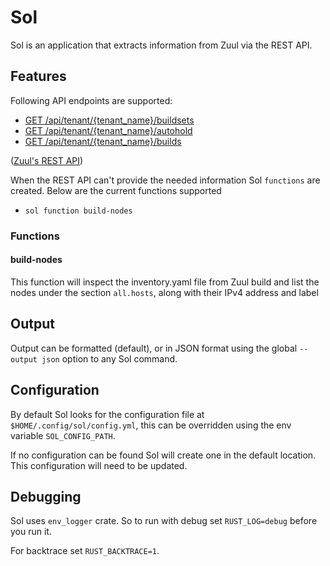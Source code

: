 # Sol

Sol is an application that extracts information from Zuul via the REST API.

## Features

Following API endpoints are supported:

- [GET /api/tenant/{tenant_name}/buildsets](https://zuul-ci.org/docs/zuul/latest/rest-api.html#get--api-tenant-tenant_name-buildsets)
- [GET /api/tenant/{tenant_name}/autohold](https://zuul-ci.org/docs/zuul/latest/rest-api.html#get--api-tenant-tenant_name-autohold)
- [GET /api/tenant/{tenant_name}/builds](https://zuul-ci.org/docs/zuul/latest/rest-api.html#get--api-tenant-tenant_name-builds)

([Zuul's REST API](https://zuul-ci.org/docs/zuul/latest/rest-api.html))

When the REST API can't provide the needed information Sol `functions` are
created. Below are the current functions supported

- `sol function build-nodes`

### Functions

#### build-nodes

This function will inspect the inventory.yaml file from Zuul build and list the
nodes under the section `all.hosts`, along with their IPv4 address and label

## Output

Output can be formatted (default), or in JSON format using the global
`--output json` option to any Sol command.

## Configuration

By default Sol looks for the configuration file at
`$HOME/.config/sol/config.yml`, this can be overridden using the env variable
`SOL_CONFIG_PATH`.

If no configuration can be found Sol will create one in the default location.
This configuration will need to be updated.

## Debugging

Sol uses `env_logger` crate. So to run with debug set `RUST_LOG=debug`
before you run it.

For backtrace set `RUST_BACKTRACE=1`.
